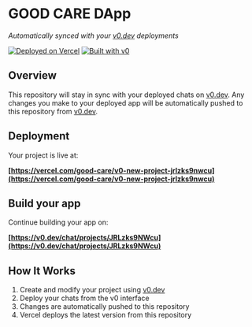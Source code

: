 # GOOD CARE DApp

*Automatically synced with your [v0.dev](https://v0.dev) deployments*

[![Deployed on Vercel](https://img.shields.io/badge/Deployed%20on-Vercel-black?style=for-the-badge&logo=vercel)](https://vercel.com/good-care/v0-new-project-jrlzks9nwcu)
[![Built with v0](https://img.shields.io/badge/Built%20with-v0.dev-black?style=for-the-badge)](https://v0.dev/chat/projects/JRLzks9NWcu)

## Overview

This repository will stay in sync with your deployed chats on [v0.dev](https://v0.dev).
Any changes you make to your deployed app will be automatically pushed to this repository from [v0.dev](https://v0.dev).

## Deployment

Your project is live at:

**[https://vercel.com/good-care/v0-new-project-jrlzks9nwcu](https://vercel.com/good-care/v0-new-project-jrlzks9nwcu)**

## Build your app

Continue building your app on:

**[https://v0.dev/chat/projects/JRLzks9NWcu](https://v0.dev/chat/projects/JRLzks9NWcu)**

## How It Works

1. Create and modify your project using [v0.dev](https://v0.dev)
2. Deploy your chats from the v0 interface
3. Changes are automatically pushed to this repository
4. Vercel deploys the latest version from this repository
